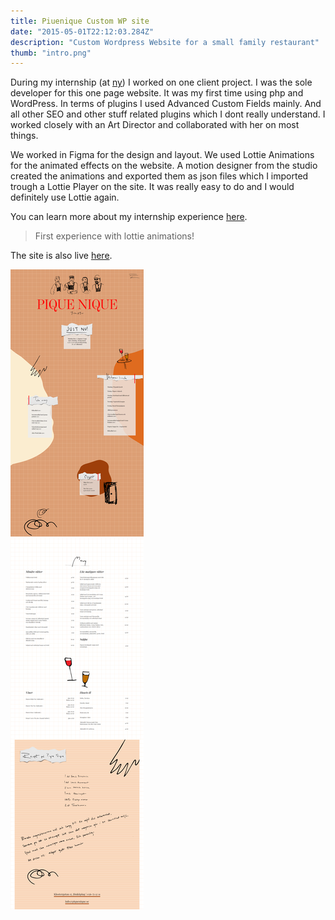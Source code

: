 ```yaml
---
title: Piuenique Custom WP site
date: "2015-05-01T22:12:03.284Z"
description: "Custom Wordpress Website for a small family restaurant"
thumb: "intro.png"
---
```

During my internship (at [ny](https://www.ny.se/)) I worked on one client project. I was the sole developer for this one page website. It was my first time using php and WordPress. In terms of plugins I used Advanced Custom Fields mainly. And all other SEO and other stuff related plugins which I dont really understand. I worked closely with an Art Director and collaborated with her on most things.

We worked in Figma for the design and layout. We used Lottie Animations for the animated effects on the website. A motion designer from the studio created the animations and exported them as json files which I imported trough a Lottie Player on the site. It was really easy to do and I would definitely use Lottie again.

You can learn more about my internship experience [here](https://ny.se/intern/george-kolev/).

>First experience with lottie animations!


The site is also live [here](https://www.piquenique.se/).

![Website Screenshot](./full.png)
